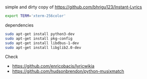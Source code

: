 simple and dirty copy of https://github.com/bhrigu123/Instant-Lyrics

```bash
export TERM='xterm-256color'
```

dependencies
```bash
sudo apt-get install python3-dev
sudo apt-get install pkg-config
sudo apt-get install libdbus-1-dev
sudo apt-get install libglib2.0-dev
```

Check
* https://github.com/enricobacis/lyricwikia
* https://github.com/hudsonbrendon/python-musixmatch

